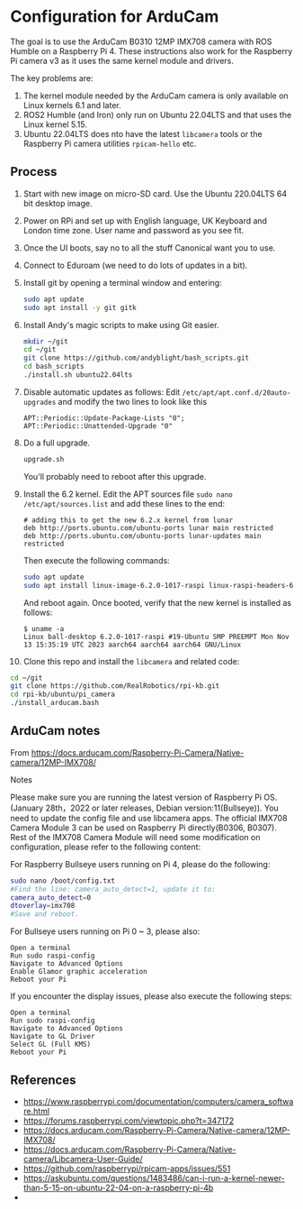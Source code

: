 # Configuration for ArduCam

The goal is to use the ArduCam B0310 12MP IMX708 camera with ROS Humble on a Raspberry Pi 4.  These instructions also work for the Raspberry Pi camera v3 as it uses the same kernel module and drivers.

The key problems are:

1. The kernel module needed by the ArduCam camera is only available on Linux kernels 6.1 and later.
2. ROS2 Humble (and Iron) only run on Ubuntu 22.04LTS and that uses the Linux kernel 5.15.
3. Ubuntu 22.04LTS does nto have the latest `libcamera` tools or the Raspberry Pi camera utilities `rpicam-hello` etc.

## Process

1. Start with new image on micro-SD card.  Use the Ubuntu 220.04LTS 64 bit desktop image.
2. Power on RPi and set up with English language, UK Keyboard and London time zone.  User name and password as you see fit.
3. Once the UI boots, say no to all the stuff Canonical want you to use.
4. Connect to Eduroam (we need to do lots of updates in a bit).
5. Install git by opening a terminal window and entering:

   ```bash
   sudo apt update
   sudo apt install -y git gitk
   ```

6. Install Andy's magic scripts to make using Git easier.

   ```bash
   mkdir ~/git
   cd ~/git
   git clone https://github.com/andyblight/bash_scripts.git
   cd bash_scripts
   ./install.sh ubuntu22.04lts
   ```

7. Disable automatic updates as follows:
    Edit `/etc/apt/apt.conf.d/20auto-upgrades` and modify the two lines to look like this

    ```text
    APT::Periodic::Update-Package-Lists "0";
    APT::Periodic::Unattended-Upgrade "0"
    ```

8. Do a full upgrade.

   ```bash
   upgrade.sh
   ```

    You'll probably need to reboot after this upgrade.

9. Install the 6.2 kernel.  Edit the APT sources file `sudo nano /etc/apt/sources.list` and add these lines to the end:

    ```text
    # adding this to get the new 6.2.x kernel from lunar
    deb http://ports.ubuntu.com/ubuntu-ports lunar main restricted
    deb http://ports.ubuntu.com/ubuntu-ports lunar-updates main restricted
    ```

    Then execute the following commands:

    ```bash
    sudo apt update
    sudo apt install linux-image-6.2.0-1017-raspi linux-raspi-headers-6.2.0-1017 linux-modules-6.2.0-1017-raspi linux-raspi-tools-6.2.0-1017
    ```

    And reboot again.  Once booted, verify that the new kernel is installed as follows:

    ```text
    $ uname -a
    Linux ball-desktop 6.2.0-1017-raspi #19-Ubuntu SMP PREEMPT Mon Nov 13 15:35:19 UTC 2023 aarch64 aarch64 aarch64 GNU/Linux
    ```

10. Clone this repo and install the `libcamera` and related code:

   ```bash
   cd ~/git
   git clone https://github.com/RealRobotics/rpi-kb.git
   cd rpi-kb/ubuntu/pi_camera
   ./install_arducam.bash
   ```

## ArduCam notes

From <https://docs.arducam.com/Raspberry-Pi-Camera/Native-camera/12MP-IMX708/>

Notes

Please make sure you are running the latest version of Raspberry Pi OS. (January 28th，2022 or later releases, Debian version:11(Bullseye)). You need to update the config file and use libcamera apps.
The official IMX708 Camera Module 3 can be used on Raspberry Pi directly(B0306, B0307). Rest of the IMX708 Camera Module will need some modification on configuration, please refer to the following content:

For Raspberry Bullseye users running on Pi 4, please do the following:

```bash
sudo nano /boot/config.txt
#Find the line: camera_auto_detect=1, update it to:
camera_auto_detect=0
dtoverlay=imx708
#Save and reboot.
```

For Bullseye users running on Pi 0 ~ 3, please also:

```text
Open a terminal
Run sudo raspi-config
Navigate to Advanced Options
Enable Glamor graphic acceleration
Reboot your Pi
```

If you encounter the display issues, please also execute the following steps:

```text
Open a terminal
Run sudo raspi-config
Navigate to Advanced Options
Navigate to GL Driver
Select GL (Full KMS)
Reboot your Pi
```

## References

* <https://www.raspberrypi.com/documentation/computers/camera_software.html>
* <https://forums.raspberrypi.com/viewtopic.php?t=347172>
* <https://docs.arducam.com/Raspberry-Pi-Camera/Native-camera/12MP-IMX708/>
* <https://docs.arducam.com/Raspberry-Pi-Camera/Native-camera/Libcamera-User-Guide/>
* <https://github.com/raspberrypi/rpicam-apps/issues/551>
* <https://askubuntu.com/questions/1483486/can-i-run-a-kernel-newer-than-5-15-on-ubuntu-22-04-on-a-raspberry-pi-4b>
*
